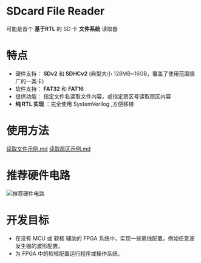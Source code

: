 SDcard File Reader
===========================
可能是首个 **基于RTL** 的 SD 卡 **文件系统** 读取器

# 特点
* 硬件支持： **SDv2** 和 **SDHCv2** (典型大小 128MB~16GB，覆盖了使用范围很广的一类卡)
* 软件支持： **FAT32** 和 **FAT16**
* 提供功能： 指定文件名读取文件内容，或指定扇区号读取扇区内容
* **纯 RTL 实现** ：完全使用 SystemVerilog ,方便移植

# 使用方法
[读取文件示例.md](https://github.com/WangXuan95/sdcard-reader/blob/master/examples/ReadFile/ "读取文件示例.md")
[读取扇区示例.md](https://github.com/WangXuan95/sdcard-reader/blob/master/examples/ReadSector/ "读取扇区示例.md")

# 推荐硬件电路

![推荐硬件电路](https://github.com/WangXuan95/sdcard-reader/blob/master/doc/sch.png)

# 开发目标
* 在没有 MCU 或 软核 辅助的 FPGA 系统中，实现一些离线配置，例如任意波发生器的波形配置。
* 为 FPGA 中的软核配置运行程序或操作系统。
